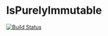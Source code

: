 # IsPurelyImmutable

[![Build Status](https://travis-ci.com/NHDaly/IsPurelyImmutable.jl.svg?branch=master)](https://travis-ci.com/NHDaly/IsPurelyImmutable.jl)
